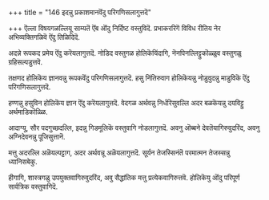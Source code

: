 +++
title = "146 इदन्नु प्रकाशमानवॆंदु परिगणिसलागुत्तदॆ"

+++
ऎल्ला विषयगळल्लियू साम्यतॆ ऎंब ऒंदु निर्दिष्ट वस्तुविदॆ. प्रभाकररिगॆ विविध रीतिय नेर अभिव्यक्तिगळिवॆ ऎंदु तिळिदिदॆ.

अदन्ने रूपकद प्रमेय ऎंदु करॆयलागुत्तदॆ. नोडिद वस्तुगळ होलिकॆयिंदागि, नॆनपिनल्लिट्टुकॊळ्ळुव वस्तुगळु ग्रहिसल्पडुत्तवॆ.

तक्षणद होलिकॆय ज्ञानवन्नु रूपकवॆंदु परिगणिसलागुत्तदॆ. हसु निंतिरुवाग होलिकॆयन्नु नोडुवुदन्नु माडुविकॆ ऎंदु परिगणिसलागुत्तदॆ.

हण्णन्नु हसुविन होलिकॆय ज्ञान ऎंदु करॆयलागुत्तदॆ. वेदगळ अर्थवन्नु निर्धरिसुवल्लि अदर बळकॆयन्नु दयविट्टु अर्थमाडिकॊळ्ळि.

आदाग्यू, सौर पदगुच्छदल्लि, इदन्नु गिडमूलिकॆ वस्तुवागि नोडलागुत्तदॆ. अवनु ऒब्बने देवतॆयागिरुवुदरिंद, अवनु अग्निदेवनन्नु पूजिसुत्तानॆ.

मत्तु अदरल्लि अळॆयल्पट्टाग, अदर अर्थवन्नू अळॆयलागुत्तदॆ. सूर्यन तेजस्सिनंतॆ परमात्मन तेजस्सन्नु ध्यानिसबेकु.

हीगागि, शास्त्रगळु उपयुक्तवागिरुवुदरिंद, अवु सैद्धांतिक मत्तु प्रत्येकवागिरुत्तवॆ. होलिकॆयु ऒंदु परिपूर्ण सार्वत्रिक वस्तुवागिदॆ.

